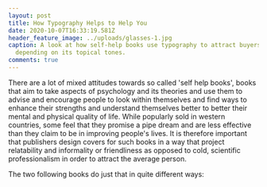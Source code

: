 ```yaml
---
layout: post
title: How Typography Helps to Help You
date: 2020-10-07T16:33:19.581Z
header_feature_image: ../uploads/glasses-1.jpg
caption: A look at how self-help books use typography to attract buyers
  depending on its topical tones.
comments: true
---
```

There are a lot of mixed attitudes towards so called 'self help books', books that aim to take aspects of psychology and its theories and use them to advise and encourage people to look within themselves and find ways to enhance their strengths and understand themselves better to better their mental and physical quality of life. While popularly sold in western countries, some feel that they promise a pipe dream and are less effective than they claim to be in improving people's lives. It is therefore important that publishers design covers for such books in a way that project relatability and informality or friendliness as opposed to cold, scientific professionalism in order to attract the average person.

The two following books do just that in quite different ways:

![]()